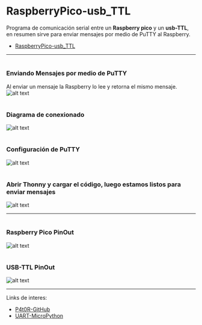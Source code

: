 # RaspberryPico-usb_TTL

Programa de comunicación serial entre un **Raspberry pico** y un **usb-TTL**, 
en resumen sirve para enviar mensajes por medio de PuTTY al Raspberry.

*   [RaspberryPico-usb_TTL](https://github.com/P4t0R/RaspberryPico-usb_TTL/blob/main/main.py)
   
----
#
### Enviando Mensajes por medio de PuTTY
Al enviar un mensaje la Raspberry lo lee y retorna el mismo mensaje.
![alt text](https://github.com/P4t0R/RaspberryPico-usb_TTL/blob/main/img/img1.PNG?raw=true)

#
### Diagrama de conexionado
![alt text](https://github.com/P4t0R/RaspberryPico-usb_TTL/blob/main/img/img0.PNG?raw=true)

#
### Configuración de PuTTY
![alt text](https://github.com/P4t0R/RaspberryPico-usb_TTL/blob/main/img/img2.PNG?raw=true)

#
### Abrir Thonny y cargar el código, luego estamos listos para enviar mensajes
![alt text](https://github.com/P4t0R/RaspberryPico-usb_TTL/blob/main/img/img3.PNG?raw=true)

----

#
### Raspberry Pico PinOut
![alt text](https://github.com/P4t0R/RaspberryPico-usb_TTL/blob/main/img/RaspberryPico_PinOut.PNG?raw=true)

#
### USB-TTL PinOut
![alt text](https://github.com/P4t0R/RaspberryPico-usb_TTL/blob/main/img/PL2303-UART-Module-Pinout.jpg?raw=true)

----

Links de interes: 

* [P4t0R-GitHub](https://github.com/P4t0R)
* [UART-MicroPython](https://docs.micropython.org/en/latest/library/machine.UART.html)

